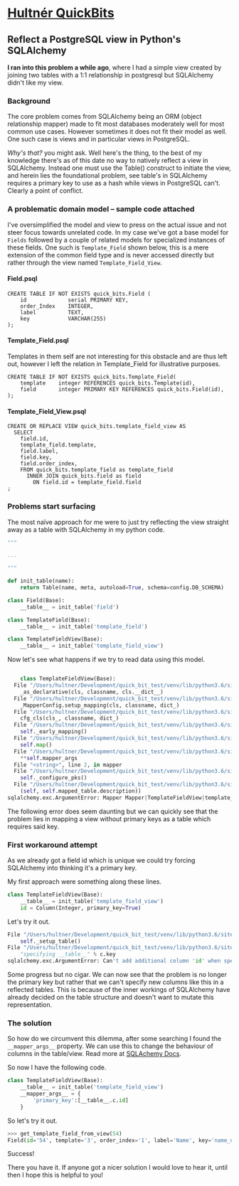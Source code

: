 # [Hultnér QuickBits](https://hultner.github.io)
## Reflect a PostgreSQL view in Python's SQLAlchemy
**I ran into this problem a while ago**, where I had a simple view created
by joining two tables with a 1:1 relationship in postgresql but SQLAlchemy
didn't like my view.

### Background
The core problem comes from SQLAlchemy being an ORM (object relationship mapper)
made to fit most databases moderately well for most common use cases. However
sometimes it does not fit their model as well. One such case is views and in
particular views in PostgreSQL.

*Why's that?* you might ask. Well here's the thing, to the best of my knowledge
there's as of this date no way to natively reflect a view in SQLAlchemy. Instead
one must use the Table() construct to initiate the view, and herein lies the
foundational problem, see table's in SQLAlchemy requires a primary key to use
as a hash while views in PostgreSQL can't. Clearly a point of conflict.

### A problematic domain model – sample code attached
I've oversimplified the model and view to press on the actual issue and not
steer focus towards unrelated code. In my case we've got a base model for
`Fields` followed by a couple of related models for specialized instances of
these fields. One such is `Template_Field` shown below, this is a mere extension
of the common field type and is never accessed directly but rather through the
view named `Template_Field_View`.

#### Field.psql
```PLpgSQL
CREATE TABLE IF NOT EXISTS quick_bits.Field (
    id             serial PRIMARY KEY,
    order_Index    INTEGER,
    label          TEXT,
    key            VARCHAR(255)
);
```

#### Template_Field.psql
Templates in them self are not interesting for this obstacle and are thus left
out, however I left the relation in Template_Field for illustrative purposes.
```PLpgSQL
CREATE TABLE IF NOT EXISTS quick_bits.Template_Field(
    template    integer REFERENCES quick_bits.Template(id),
    field       integer PRIMARY KEY REFERENCES quick_bits.Field(id),
);
```

#### Template_Field_View.psql
```PLpgSQL
CREATE OR REPLACE VIEW quick_bits.template_field_view AS
  SELECT
    field.id,
    template_field.template,
    field.label,
    field.key,
    field.order_index,
    FROM quick_bits.template_field as template_field
      INNER JOIN quick_bits.field as field
        ON field.id = template_field.field
;
```


### Problems start surfacing
The most naïve approach for me were to just try reflecting the view straight
away as a table with SQLAlchemy in my python code.

```Python
"""

...

"""

def init_table(name):
    return Table(name, meta, autoload=True, schema=config.DB_SCHEMA)

class Field(Base):
    __table__ = init_table('field')

class TemplateField(Base):
    __table__ = init_table('template_field')

class TemplateFieldView(Base):
    __table__ = init_table('template_field_view')

```

Now let's see what happens if we try to read data using this model.
```python

    class TemplateFieldView(Base):
  File "/Users/hultner/Development/quick_bit_test/venv/lib/python3.6/site-packages/sqlalchemy/ext/declarative/api.py", line 64, in __init__
    _as_declarative(cls, classname, cls.__dict__)
  File "/Users/hultner/Development/quick_bit_test/venv/lib/python3.6/site-packages/sqlalchemy/ext/declarative/base.py", line 88, in _as_declarative
    _MapperConfig.setup_mapping(cls, classname, dict_)
  File "/Users/hultner/Development/quick_bit_test/venv/lib/python3.6/site-packages/sqlalchemy/ext/declarative/base.py", line 103, in setup_mapping
    cfg_cls(cls_, classname, dict_)
  File "/Users/hultner/Development/quick_bit_test/venv/lib/python3.6/site-packages/sqlalchemy/ext/declarative/base.py", line 135, in __init__
    self._early_mapping()
  File "/Users/hultner/Development/quick_bit_test/venv/lib/python3.6/site-packages/sqlalchemy/ext/declarative/base.py", line 138, in _early_mapping
    self.map()
  File "/Users/hultner/Development/quick_bit_test/venv/lib/python3.6/site-packages/sqlalchemy/ext/declarative/base.py", line 534, in map
    **self.mapper_args
  File "<string>", line 2, in mapper
  File "/Users/hultner/Development/quick_bit_test/venv/lib/python3.6/site-packages/sqlalchemy/orm/mapper.py", line 677, in __init__
    self._configure_pks()
  File "/Users/hultner/Development/quick_bit_test/venv/lib/python3.6/site-packages/sqlalchemy/orm/mapper.py", line 1277, in _configure_pks
    (self, self.mapped_table.description))
sqlalchemy.exc.ArgumentError: Mapper Mapper|TemplateFieldView|template_field_view could not assemble any primary key columns for mapped table 'template_field_view'

```

The following error does seem daunting but we can quickly see that the problem
lies in mapping a view without primary keys as a table which requires said key.

### First workaround attempt
As we already got a field id which is unique we could try forcing SQLAlchemy
into thinking it's a primary key.

My first approach were something along these lines.
```Python
class TemplateFieldView(Base):
    __table__ = init_table('template_field_view')
    id = Column(Integer, primary_key=True)
```

Let's try it out.
```python
File "/Users/hultner/Development/quick_bit_test/venv/lib/python3.6/site-packages/sqlalchemy/ext/declarative/base.py", line 131, in __init__
    self._setup_table()
File "/Users/hultner/Development/quick_bit_test/venv/lib/python3.6/site-packages/sqlalchemy/ext/declarative/base.py", line 403, in _setup_table
    "specifying __table__" % c.key
sqlalchemy.exc.ArgumentError: Can't add additional column 'id' when specifying __table__
```

Some progress but no cigar. We can now see that the problem is no longer the
primary key but rather that we can't specify new columns like this in a
reflected tables. This is because of the inner workings of SQLAlchemy have
already decided on the table structure and doesn't want to mutate this
representation.

### The solution
So how do we circumvent this dilemma, after some searching I found the
`__mapper_args__` property. We can use this to change the behaviour of columns
in the table/view. Read more at [SQLAchemy Docs]( http://docs.sqlalchemy.org/en/latest/faq/ormconfiguration.html#how-do-i-map-a-table-that-has-no-primary-key).

So now I have the following code.
```python
class TemplateFieldView(Base):
    __table__ = init_table('template_field_view')
    __mapper_args__ = {
        'primary_key':[__table__.c.id]
    }
```

So let's try it out.
```python
>>> get_template_field_from_view(54)
Field(id='54', template='3', order_index='1', label='Name', key='name_data', type='FIRST_NAME')>
```

Success!

There you have it. If anyone got a nicer solution I would love to hear it,
until then I hope this is helpful to you!
